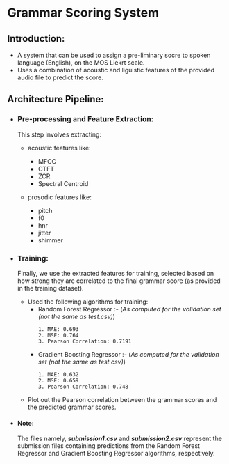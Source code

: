 # Grammar Scoring System

## Introduction:
 - A system that can be used to assign a pre-liminary socre to spoken language (English), on the MOS Liekrt scale.
 - Uses a combination of acoustic and liguistic features of the provided audio file to predict the score.
 
## Architecture Pipeline:
 - ### Pre-processing and Feature Extraction:
    This step involves extracting:
    - acoustic features like:
      - MFCC
      - CTFT
      - ZCR
      - Spectral Centroid

    - prosodic features like:
      - pitch
      - f0
      - hnr
      - jitter
      - shimmer

    
 - ### Training:
    Finally, we use the extracted features for training, selected based on how strong they are correlated to the final grammar score (as provided in the training dataset).
    - Used the following algorithms for training:
      - Random Forest Regressor :-
         (*As computed for the validation set (not the same as test.csv)*)
         ```
         1. MAE: 0.693
         2. MSE: 0.764
         3. Pearson Correlation: 0.7191
         ```
      - Gradient Boosting Regressor :- 
         (*As computed for the validation set (not the same as test.csv)*)
         ```
         1. MAE: 0.632
         2. MSE: 0.659
         3. Pearson Correlation: 0.748
         ```
    - Plot out the Pearson correlation between the grammar scores and the predicted grammar scores.

 - #### Note:
    The files namely, ***submission1.csv*** and ***submission2.csv*** represent the submission files containing predictions from the Random Forest Regressor and Gradient Boosting Regressor algorithms, respectively.